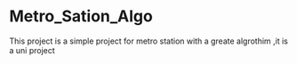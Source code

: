 ﻿# Metro_Sation_Algo
This project is a simple project for metro station with a greate algrothim ,it is a uni project 
